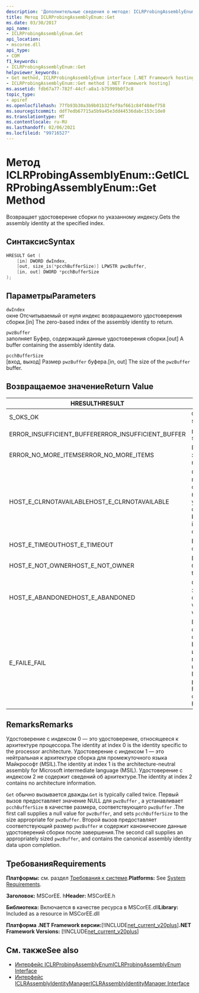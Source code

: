 ```yaml
---
description: 'Дополнительные сведения о методе: ICLRProbingAssemblyEnum:: Get'
title: Метод ICLRProbingAssemblyEnum::Get
ms.date: 03/30/2017
api_name:
- ICLRProbingAssemblyEnum.Get
api_location:
- mscoree.dll
api_type:
- COM
f1_keywords:
- ICLRProbingAssemblyEnum::Get
helpviewer_keywords:
- Get method, ICLRProbingAssemblyEnum interface [.NET Framework hosting]
- ICLRProbingAssemblyEnum::Get method [.NET Framework hosting]
ms.assetid: fdb67a77-782f-44cf-a8a1-b75999b0f3c8
topic_type:
- apiref
ms.openlocfilehash: 77fb93b30a3b9b01b32fef9af661c84f484ef758
ms.sourcegitcommit: ddf7edb67715a5b9a45e3dd44536dabc153c1de0
ms.translationtype: MT
ms.contentlocale: ru-RU
ms.lasthandoff: 02/06/2021
ms.locfileid: "99716527"
---
```

# <a name="iclrprobingassemblyenumget-method"></a><span data-ttu-id="7b378-103">Метод ICLRProbingAssemblyEnum::Get</span><span class="sxs-lookup"><span data-stu-id="7b378-103">ICLRProbingAssemblyEnum::Get Method</span></span>

<span data-ttu-id="7b378-104">Возвращает удостоверение сборки по указанному индексу.</span><span class="sxs-lookup"><span data-stu-id="7b378-104">Gets the assembly identity at the specified index.</span></span>  
  
## <a name="syntax"></a><span data-ttu-id="7b378-105">Синтаксис</span><span class="sxs-lookup"><span data-stu-id="7b378-105">Syntax</span></span>  
  
```cpp  
HRESULT Get (  
    [in] DWORD dwIndex,  
    [out, size_is(*pcchBufferSize)] LPWSTR pwzBuffer,  
    [in, out] DWORD *pcchBufferSize  
);  
```  
  
## <a name="parameters"></a><span data-ttu-id="7b378-106">Параметры</span><span class="sxs-lookup"><span data-stu-id="7b378-106">Parameters</span></span>  

 `dwIndex`  
 <span data-ttu-id="7b378-107">окне Отсчитываемый от нуля индекс возвращаемого удостоверения сборки.</span><span class="sxs-lookup"><span data-stu-id="7b378-107">[in] The zero-based index of the assembly identity to return.</span></span>  
  
 `pwzBuffer`  
 <span data-ttu-id="7b378-108">заполняет Буфер, содержащий данные удостоверения сборки.</span><span class="sxs-lookup"><span data-stu-id="7b378-108">[out] A buffer containing the assembly identity data.</span></span>  
  
 `pcchBufferSize`  
 <span data-ttu-id="7b378-109">[вход, выход] Размер `pwzBuffer` буфера.</span><span class="sxs-lookup"><span data-stu-id="7b378-109">[in, out] The size of the `pwzBuffer` buffer.</span></span>  
  
## <a name="return-value"></a><span data-ttu-id="7b378-110">Возвращаемое значение</span><span class="sxs-lookup"><span data-stu-id="7b378-110">Return Value</span></span>  
  
|<span data-ttu-id="7b378-111">HRESULT</span><span class="sxs-lookup"><span data-stu-id="7b378-111">HRESULT</span></span>|<span data-ttu-id="7b378-112">Описание:</span><span class="sxs-lookup"><span data-stu-id="7b378-112">Description</span></span>|  
|-------------|-----------------|  
|<span data-ttu-id="7b378-113">S_OK</span><span class="sxs-lookup"><span data-stu-id="7b378-113">S_OK</span></span>|<span data-ttu-id="7b378-114">`Get` успешно возвращено.</span><span class="sxs-lookup"><span data-stu-id="7b378-114">`Get` returned successfully.</span></span>|  
|<span data-ttu-id="7b378-115">ERROR_INSUFFICIENT_BUFFER</span><span class="sxs-lookup"><span data-stu-id="7b378-115">ERROR_INSUFFICIENT_BUFFER</span></span>|<span data-ttu-id="7b378-116">`pwzBuffer` слишком мал.</span><span class="sxs-lookup"><span data-stu-id="7b378-116">`pwzBuffer` is too small.</span></span>|  
|<span data-ttu-id="7b378-117">ERROR_NO_MORE_ITEMS</span><span class="sxs-lookup"><span data-stu-id="7b378-117">ERROR_NO_MORE_ITEMS</span></span>|<span data-ttu-id="7b378-118">Перечисление не содержит больше элементов.</span><span class="sxs-lookup"><span data-stu-id="7b378-118">The enumeration contains no more items.</span></span>|  
|<span data-ttu-id="7b378-119">HOST_E_CLRNOTAVAILABLE</span><span class="sxs-lookup"><span data-stu-id="7b378-119">HOST_E_CLRNOTAVAILABLE</span></span>|<span data-ttu-id="7b378-120">Среда CLR не была загружена в процесс, или среда CLR находится в состоянии, в котором она не может выполнить управляемый код или успешно обработать вызов.</span><span class="sxs-lookup"><span data-stu-id="7b378-120">The common language runtime (CLR) has not been loaded into a process, or the CLR is in a state in which it cannot run managed code or process the call successfully.</span></span>|  
|<span data-ttu-id="7b378-121">HOST_E_TIMEOUT</span><span class="sxs-lookup"><span data-stu-id="7b378-121">HOST_E_TIMEOUT</span></span>|<span data-ttu-id="7b378-122">Время ожидания вызова истекло.</span><span class="sxs-lookup"><span data-stu-id="7b378-122">The call timed out.</span></span>|  
|<span data-ttu-id="7b378-123">HOST_E_NOT_OWNER</span><span class="sxs-lookup"><span data-stu-id="7b378-123">HOST_E_NOT_OWNER</span></span>|<span data-ttu-id="7b378-124">Вызывающий объект не владеет блокировкой.</span><span class="sxs-lookup"><span data-stu-id="7b378-124">The caller does not own the lock.</span></span>|  
|<span data-ttu-id="7b378-125">HOST_E_ABANDONED</span><span class="sxs-lookup"><span data-stu-id="7b378-125">HOST_E_ABANDONED</span></span>|<span data-ttu-id="7b378-126">Событие было отменено, пока заблокированный поток или волокно ожидают его.</span><span class="sxs-lookup"><span data-stu-id="7b378-126">An event was canceled while a blocked thread or fiber was waiting on it.</span></span>|  
|<span data-ttu-id="7b378-127">E_FAIL</span><span class="sxs-lookup"><span data-stu-id="7b378-127">E_FAIL</span></span>|<span data-ttu-id="7b378-128">Произошла неизвестная фатальная ошибка.</span><span class="sxs-lookup"><span data-stu-id="7b378-128">An unknown catastrophic failure occurred.</span></span> <span data-ttu-id="7b378-129">Если метод возвращает E_FAIL, среда CLR больше не может использоваться в процессе.</span><span class="sxs-lookup"><span data-stu-id="7b378-129">If a method returns E_FAIL, the CLR is no longer usable within the process.</span></span> <span data-ttu-id="7b378-130">Последующие вызовы любых методов размещения возвращают HOST_E_CLRNOTAVAILABLE.</span><span class="sxs-lookup"><span data-stu-id="7b378-130">Subsequent calls to any hosting methods return HOST_E_CLRNOTAVAILABLE.</span></span>|  
  
## <a name="remarks"></a><span data-ttu-id="7b378-131">Remarks</span><span class="sxs-lookup"><span data-stu-id="7b378-131">Remarks</span></span>  

 <span data-ttu-id="7b378-132">Удостоверение с индексом 0 — это удостоверение, относящееся к архитектуре процессора.</span><span class="sxs-lookup"><span data-stu-id="7b378-132">The identity at index 0 is the identity specific to the processor architecture.</span></span> <span data-ttu-id="7b378-133">Удостоверение с индексом 1 — это нейтральная к архитектуре сборка для промежуточного языка Майкрософт (MSIL).</span><span class="sxs-lookup"><span data-stu-id="7b378-133">The identity at index 1 is the architecture-neutral assembly for Microsoft intermediate language (MSIL).</span></span> <span data-ttu-id="7b378-134">Удостоверение с индексом 2 не содержит сведений об архитектуре.</span><span class="sxs-lookup"><span data-stu-id="7b378-134">The identity at index 2 contains no architecture information.</span></span>  
  
 <span data-ttu-id="7b378-135">`Get` обычно вызывается дважды.</span><span class="sxs-lookup"><span data-stu-id="7b378-135">`Get` is typically called twice.</span></span> <span data-ttu-id="7b378-136">Первый вызов предоставляет значение NULL для `pwzBuffer` , а устанавливает `pcchBufferSize` в качестве размера, соответствующего `pwzBuffer` .</span><span class="sxs-lookup"><span data-stu-id="7b378-136">The first call supplies a null value for `pwzBuffer`, and sets `pcchBufferSize` to the size appropriate for `pwzBuffer`.</span></span> <span data-ttu-id="7b378-137">Второй вызов предоставляет соответствующий размер `pwzBuffer` и содержит канонические данные удостоверений сборки после завершения.</span><span class="sxs-lookup"><span data-stu-id="7b378-137">The second call supplies an appropriately sized `pwzBuffer`, and contains the canonical assembly identity data upon completion.</span></span>  
  
## <a name="requirements"></a><span data-ttu-id="7b378-138">Требования</span><span class="sxs-lookup"><span data-stu-id="7b378-138">Requirements</span></span>  

 <span data-ttu-id="7b378-139">**Платформы:** см. раздел [Требования к системе](../../get-started/system-requirements.md).</span><span class="sxs-lookup"><span data-stu-id="7b378-139">**Platforms:** See [System Requirements](../../get-started/system-requirements.md).</span></span>  
  
 <span data-ttu-id="7b378-140">**Заголовок:** MSCorEE. h</span><span class="sxs-lookup"><span data-stu-id="7b378-140">**Header:** MSCorEE.h</span></span>  
  
 <span data-ttu-id="7b378-141">**Библиотека:** Включается в качестве ресурса в MSCorEE.dll</span><span class="sxs-lookup"><span data-stu-id="7b378-141">**Library:** Included as a resource in MSCorEE.dll</span></span>  
  
 <span data-ttu-id="7b378-142">**Платформа .NET Framework версии:**[!INCLUDE[net_current_v20plus](../../../../includes/net-current-v20plus-md.md)]</span><span class="sxs-lookup"><span data-stu-id="7b378-142">**.NET Framework Versions:** [!INCLUDE[net_current_v20plus](../../../../includes/net-current-v20plus-md.md)]</span></span>  
  
## <a name="see-also"></a><span data-ttu-id="7b378-143">См. также</span><span class="sxs-lookup"><span data-stu-id="7b378-143">See also</span></span>

- [<span data-ttu-id="7b378-144">Интерфейс ICLRProbingAssemblyEnum</span><span class="sxs-lookup"><span data-stu-id="7b378-144">ICLRProbingAssemblyEnum Interface</span></span>](iclrprobingassemblyenum-interface.md)
- [<span data-ttu-id="7b378-145">Интерфейс ICLRAssemblyIdentityManager</span><span class="sxs-lookup"><span data-stu-id="7b378-145">ICLRAssemblyIdentityManager Interface</span></span>](iclrassemblyidentitymanager-interface.md)
